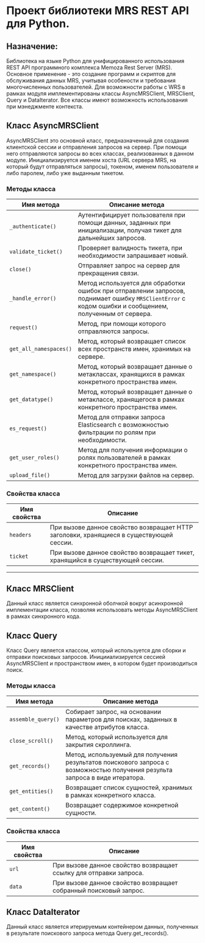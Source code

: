 # Проект библиотеки MRS REST API для Python.

## Назначение:

Библиотека на языке Python для унифицированного использования REST API программного комплекса Memoza Rest Server (MRS). Основное применение - это создание программ и скриптов для обслуживания данных MRS, учитывая особености и требования многочисленных пользователей.
Для возможности работы с WRS в рамках модуля имплементированы классы AsyncMRSClient, MRSClient, Query и DataIterator. Все классы имеют возможность использования при мэнеджменте контекста.

## Класс AsyncMRSClient

AsyncMRSClient это основной класс, предназначенный для создания клиентской сессии и отправления запросов на сервер. При помощи него отправляются запросы во всех классах, реализованных в данном модуле. Инициализируется именем хоста (URL сервера MRS, на который будут отправляться запросы), токеном, именем пользователя и либо паролем, либо уже выданным тикетом.

### Методы класса

| Имя метода | Описание метода |
|-----------------------|-------------|
| `_authenticate()` | Аутентифицирует пользователя при помощи данных, заданных при инициализации, получая тикет для дальнейших запросов. |
| `validate_ticket()` | Проверяет валидность тикета, при необходимости запрашивает новый. |
| `close()` | Отправляет запрос на сервер для прекращения связи. |
| `_handle_error()` | Метод используется для обработки ошибок при отправлении запросов, поднимает ошибку `MRSClientError` с кодом ошибки и сообщением, полученным от сервера. |
| `request()` | Метод, при помощи которого отправляются запросы. |
| `get_all_namespaces()` | Метод, который возвращает список всех пространств имен, хранимых на сервере. |
| `get_namespace()` | Метод, который возвращает данные о метаклассах, хранящихся в рамках конкретного пространства имен. |
| `get_datatype()` | Метод, который возвращает данные о метаклассе, хранящегося в рамках конкретного пространства имен. |
| `es_request()` | Метод для отправки запроса Elasticsearch с возможностью фильтрации по ролям при необходимости. |
| `get_user_roles()` | Метод для получения информации о ролях пользователей в рамках конкретного пространства имен. |
| `upload_file()` | Метод для загрузки файлов на сервер. |

### Свойства класса

| Имя свойства | Описание |
|--------------|-------------|
| `headers` | При вызове данное свойство возвращает HTTP заголовки, хранящиеся в существующей сессии. |
| `ticket` | При вызове данное свойство возвращает тикет, хранящийся в существующей сессии. |
---

## Класс MRSClient

Данный класс является синхронной оболчкой вокруг асинхронной имплементации класса, позволяя использовать методы AsyncMRSClient в рамках синхронного кода.

## Класс Query

Класс Query является классом, который используется для сборки и отправки поисковых запросов. Иницииализируется сессией AsyncMRSClient и пространством имен, в котором будет производиться поиск.

### Методы класса

| Имя метода | Описание метода |
|-----------------------|-------------|
| `assemble_query()` | Собирает запрос, на основании параметров для поисках, заданных в качестве атрибутов класса. |
| `close_scroll()` | Метод, который используется для закрытия скроллинга. |
| `get_records()` | Метод, используемый для получения результатов поискового запроса с возможностью получения результа запроса в виде итератора. |
| `get_entities()` | Возвращает список сущностей, хранимых в рамках конкретного класса. |
| `get_content()` | Возвращает содержимое конкретной сущности. |

### Свойства класса

| Имя свойства | Описание |
|-----------------------|-------------|
| `url` | При вызове данное свойство возвращает ссылку для отправки запроса. |
| `data` | При вызове данное свойство возвращает собранный поисковый запрос. |

## Класс DataIterator

Данный класс является итерируемым контейнером данных, полученных в результате поискового запроса метода Query.get_records().
